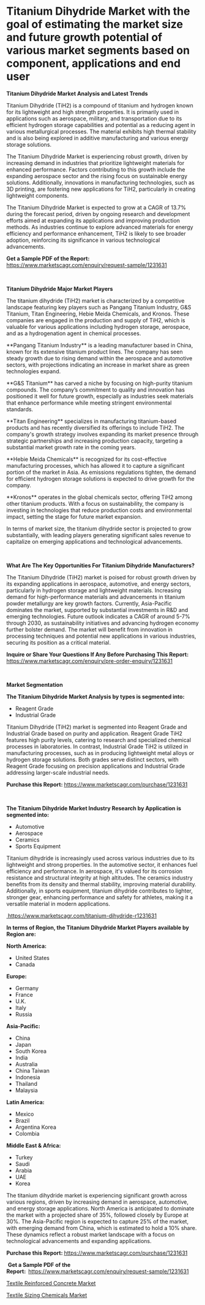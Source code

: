 <p><h1>Titanium Dihydride Market with the goal of estimating the market size and future growth potential of various market segments based on component, applications and end user</h1></p><p><strong>Titanium Dihydride Market Analysis and Latest Trends</strong></p>
<p><p>Titanium Dihydride (TiH2) is a compound of titanium and hydrogen known for its lightweight and high strength properties. It is primarily used in applications such as aerospace, military, and transportation due to its efficient hydrogen storage capabilities and potential as a reducing agent in various metallurgical processes. The material exhibits high thermal stability and is also being explored in additive manufacturing and various energy storage solutions.</p><p>The Titanium Dihydride Market is experiencing robust growth, driven by increasing demand in industries that prioritize lightweight materials for enhanced performance. Factors contributing to this growth include the expanding aerospace sector and the rising focus on sustainable energy solutions. Additionally, innovations in manufacturing technologies, such as 3D printing, are fostering new applications for TiH2, particularly in creating lightweight components.</p><p>The Titanium Dihydride Market is expected to grow at a CAGR of 13.7% during the forecast period, driven by ongoing research and development efforts aimed at expanding its applications and improving production methods. As industries continue to explore advanced materials for energy efficiency and performance enhancement, TiH2 is likely to see broader adoption, reinforcing its significance in various technological advancements.</p></p>
<p><strong>Get a Sample PDF of the Report:&nbsp;</strong> <a href="https://www.marketscagr.com/enquiry/request-sample/1231631?utm_campaign=2106&utm_medium=2&utm_source=Github&utm_content=ia&utm_term=02042025&utm_id=titanium-dihydride">https://www.marketscagr.com/enquiry/request-sample/1231631</a></p>
<p>&nbsp;</p>
<p><strong>Titanium Dihydride Major Market Players</strong></p>
<p><p>The titanium dihydride (TiH2) market is characterized by a competitive landscape featuring key players such as Pangang Titanium Industry, G&S Titanium, Titan Engineering, Hebie Meida Chemicals, and Kronos. These companies are engaged in the production and supply of TiH2, which is valuable for various applications including hydrogen storage, aerospace, and as a hydrogenation agent in chemical processes.</p><p>**Pangang Titanium Industry** is a leading manufacturer based in China, known for its extensive titanium product lines. The company has seen steady growth due to rising demand within the aerospace and automotive sectors, with projections indicating an increase in market share as green technologies expand.</p><p>**G&S Titanium** has carved a niche by focusing on high-purity titanium compounds. The company’s commitment to quality and innovation has positioned it well for future growth, especially as industries seek materials that enhance performance while meeting stringent environmental standards.</p><p>**Titan Engineering** specializes in manufacturing titanium-based products and has recently diversified its offerings to include TiH2. The company's growth strategy involves expanding its market presence through strategic partnerships and increasing production capacity, targeting a substantial market growth rate in the coming years.</p><p>**Hebie Meida Chemicals** is recognized for its cost-effective manufacturing processes, which has allowed it to capture a significant portion of the market in Asia. As emissions regulations tighten, the demand for efficient hydrogen storage solutions is expected to drive growth for the company.</p><p>**Kronos** operates in the global chemicals sector, offering TiH2 among other titanium products. With a focus on sustainability, the company is investing in technologies that reduce production costs and environmental impact, setting the stage for future market expansion.</p><p>In terms of market size, the titanium dihydride sector is projected to grow substantially, with leading players generating significant sales revenue to capitalize on emerging applications and technological advancements.</p></p>
<p>&nbsp;</p>
<p><strong>What Are The Key Opportunities For Titanium Dihydride Manufacturers?</strong></p>
<p><p>The Titanium Dihydride (TiH2) market is poised for robust growth driven by its expanding applications in aerospace, automotive, and energy sectors, particularly in hydrogen storage and lightweight materials. Increasing demand for high-performance materials and advancements in titanium powder metallurgy are key growth factors. Currently, Asia-Pacific dominates the market, supported by substantial investments in R&D and emerging technologies. Future outlook indicates a CAGR of around 5-7% through 2030, as sustainability initiatives and advancing hydrogen economy further bolster demand. The market will benefit from innovation in processing techniques and potential new applications in various industries, securing its position as a critical material.</p></p>
<p><strong>Inquire or Share Your Questions If Any Before Purchasing This Report:</strong> <a href="https://www.marketscagr.com/enquiry/pre-order-enquiry/1231631?utm_campaign=2106&utm_medium=2&utm_source=Github&utm_content=ia&utm_term=02042025&utm_id=titanium-dihydride">https://www.marketscagr.com/enquiry/pre-order-enquiry/1231631</a></p>
<p>&nbsp;</p>
<p><strong>Market Segmentation</strong></p>
<p><strong>The Titanium Dihydride Market Analysis by types is segmented into:</strong></p>
<p><ul><li>Reagent Grade</li><li>Industrial Grade</li></ul></p>
<p><p>Titanium Dihydride (TiH2) market is segmented into Reagent Grade and Industrial Grade based on purity and application. Reagent Grade TiH2 features high purity levels, catering to research and specialized chemical processes in laboratories. In contrast, Industrial Grade TiH2 is utilized in manufacturing processes, such as in producing lightweight metal alloys or hydrogen storage solutions. Both grades serve distinct sectors, with Reagent Grade focusing on precision applications and Industrial Grade addressing larger-scale industrial needs.</p></p>
<p><strong>Purchase this Report:&nbsp;</strong><a href="https://www.marketscagr.com/purchase/1231631?utm_campaign=2106&utm_medium=2&utm_source=Github&utm_content=ia&utm_term=02042025&utm_id=titanium-dihydride">https://www.marketscagr.com/purchase/1231631</a></p>
<p>&nbsp;</p>
<p><strong>The Titanium Dihydride Market Industry Research by Application is segmented into:</strong></p>
<p><ul><li>Automotive</li><li>Aerospace</li><li>Ceramics</li><li>Sports Equipment</li></ul></p>
<p><p>Titanium dihydride is increasingly used across various industries due to its lightweight and strong properties. In the automotive sector, it enhances fuel efficiency and performance. In aerospace, it's valued for its corrosion resistance and structural integrity at high altitudes. The ceramics industry benefits from its density and thermal stability, improving material durability. Additionally, in sports equipment, titanium dihydride contributes to lighter, stronger gear, enhancing performance and safety for athletes, making it a versatile material in modern applications.</p></p>
<p><a href="https://www.marketscagr.com/titanium-dihydride-r1231631?utm_campaign=2106&utm_medium=2&utm_source=Github&utm_content=ia&utm_term=02042025&utm_id=titanium-dihydride">&nbsp;https://www.marketscagr.com/titanium-dihydride-r1231631</a></p>
<p><strong>In terms of Region, the Titanium Dihydride Market Players available by Region are:</strong></p>
<p>
    <p> <strong> North America: </strong>
        <ul>
            <li>United States</li>
            <li>Canada</li>
        </ul>
        </p> 
    <p> <strong> Europe: </strong>
        <ul>
            <li>Germany</li>
            <li>France</li>
            <li>U.K.</li>
            <li>Italy</li>
            <li>Russia</li>
        </ul>
        </p> 
    <p> <strong> Asia-Pacific: </strong>
        <ul>
            <li>China</li>
            <li>Japan</li>
            <li>South Korea</li>
            <li>India</li>
            <li>Australia</li>
            <li>China Taiwan</li>
            <li>Indonesia</li>
            <li>Thailand</li>
            <li>Malaysia</li>
        </ul>
        </p> 
    <p> <strong> Latin America: </strong>
        <ul>
            <li>Mexico</li>
            <li>Brazil</li>
            <li>Argentina Korea</li>
            <li>Colombia</li>
        </ul>
        </p> 
    <p> <strong> Middle East & Africa: </strong>
        <ul>
            <li>Turkey</li>
            <li>Saudi</li>
            <li>Arabia</li>
            <li>UAE</li>
            <li>Korea</li>
        </ul>
    </p>
    </p>
<p><p>The titanium dihydride market is experiencing significant growth across various regions, driven by increasing demand in aerospace, automotive, and energy storage applications. North America is anticipated to dominate the market with a projected share of 35%, followed closely by Europe at 30%. The Asia-Pacific region is expected to capture 25% of the market, with emerging demand from China, which is estimated to hold a 10% share. These dynamics reflect a robust market landscape with a focus on technological advancements and expanding applications.</p></p>
<p><strong>Purchase this Report: </strong><a href="https://www.marketscagr.com/purchase/1231631?utm_campaign=2106&utm_medium=2&utm_source=Github&utm_content=ia&utm_term=02042025&utm_id=titanium-dihydride">https://www.marketscagr.com/purchase/1231631</a></p>
<p>&nbsp;<strong>Get a Sample PDF of the Report:&nbsp;&nbsp;</strong><a href="https://www.marketscagr.com/enquiry/request-sample/1231631?utm_campaign=2106&utm_medium=2&utm_source=Github&utm_content=ia&utm_term=02042025&utm_id=titanium-dihydride">https://www.marketscagr.com/enquiry/request-sample/1231631</a></p>
<p><strong></strong></p>
<p><p><a href="https://github.com/YashRP12/Market-Research-Report-List-7/blob/main/textile-reinforced-concrete-market.md?utm_campaign=2106&utm_medium=2&utm_source=Github&utm_content=ia&utm_term=02042025&utm_id=titanium-dihydride">Textile Reinforced Concrete Market</a></p><p><a href="https://github.com/JosephineMcguire65/Market-Research-Report-List-2/blob/main/textile-sizing-chemicals-market.md?utm_campaign=2106&utm_medium=2&utm_source=Github&utm_content=ia&utm_term=02042025&utm_id=titanium-dihydride">Textile Sizing Chemicals Market</a></p></p>